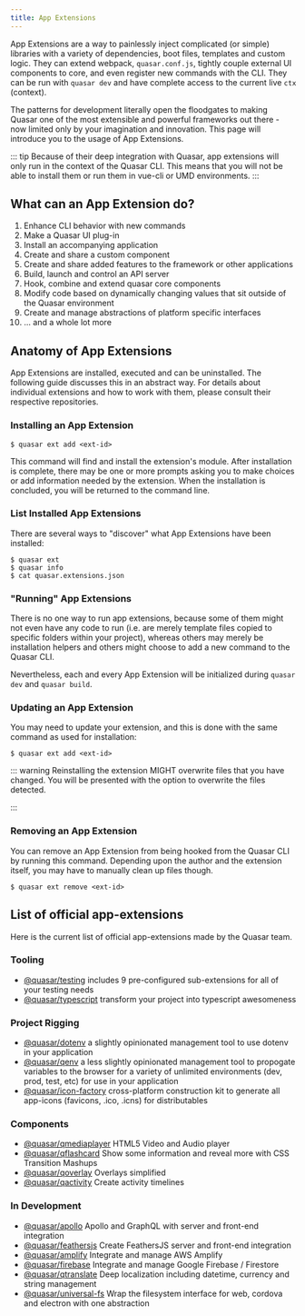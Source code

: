 ```yaml
---
title: App Extensions
---
```


App Extensions are a way to painlessly inject complicated (or simple) libraries with a variety of dependencies, boot files, templates and custom logic. They can extend webpack, `quasar.conf.js`, tightly couple external UI components to core, and even register new commands with the CLI. They can be run with `quasar dev` and have complete access to the current live `ctx` (context).

The patterns for development literally open the floodgates to making Quasar one of the most extensible and powerful frameworks out there - now limited only by your imagination and innovation. This page will introduce you to the usage of App Extensions.

::: tip
Because of their deep integration with Quasar, app extensions will only run in the context of the Quasar CLI. This means that you will not be able to install them or run them in vue-cli or UMD environments.
:::


## What can an App Extension do?

1. Enhance CLI behavior with new commands
2. Make a Quasar UI plug-in
3. Install an accompanying application
4. Create and share a custom component
5. Create and share added features to the framework or other applications
6. Build, launch and control an API server
7. Hook, combine and extend quasar core components
8. Modify code based on dynamically changing values that sit outside of the Quasar environment
9. Create and manage abstractions of platform specific interfaces
10. ... and a whole lot more

## Anatomy of App Extensions
App Extensions are installed, executed and can be uninstalled. The following guide discusses this in an abstract way. For details about individual extensions and how to work with them, please consult their respective repositories.

### Installing an App Extension
```
$ quasar ext add <ext-id>
```
This command will find and install the extension's module. After installation is complete, there may be one or more prompts asking you to make choices or add information needed by the extension. When the installation is concluded, you will be returned to the command line.

### List Installed App Extensions
There are several ways to "discover" what App Extensions have been installed:
```
$ quasar ext
$ quasar info
$ cat quasar.extensions.json
```

### "Running" App Extensions
There is no one way to run app extensions, because some of them might not even have any code to run (i.e. are merely template files copied to specific folders within your project), whereas others may merely be installation helpers and others might choose to add a new command to the Quasar CLI.

Nevertheless, each and every App Extension will be initialized during `quasar dev` and `quasar build`.

### Updating an App Extension
You may need to update your extension, and this is done with the same command as used for installation:
```
$ quasar ext add <ext-id>
```
::: warning
Reinstalling the extension MIGHT overwrite files that you have changed. You will be presented with the option to overwrite the files detected.

:::


### Removing an App Extension
You can remove an App Extension from being hooked from the Quasar CLI by running this command. Depending upon the author and the extension itself, you may have to manually clean up files though.
```
$ quasar ext remove <ext-id>
```



## List of official app-extensions
Here is the current list of official app-extensions made by the Quasar team.

### Tooling
 - [@quasar/testing](https://github.com/quasarframework/quasar-testing) includes 9 pre-configured sub-extensions for all of your testing needs
 - [@quasar/typescript](https://github.com/quasarframework/app-extension-typescript) transform your project into typescript awesomeness

### Project Rigging
 - [@quasar/dotenv](https://github.com/quasarframework/app-extension-dotenv) a slightly opinionated management tool to use dotenv in your application
 - [@quasar/qenv](https://github.com/quasarframework/app-extension-qenv) a less slightly opinionated management tool to propogate variables to the browser for a variety of unlimited environments (dev, prod, test, etc) for use in your application
- [@quasar/icon-factory](https://github.com/quasarframework/app-extension-icon-factory) cross-platform construction kit to generate all app-icons (favicons, .ico, .icns) for distributables

### Components
 - [@quasar/qmediaplayer](https://github.com/quasarframework/app-extension-qmediaplayer) HTML5 Video and Audio player
 - [@quasar/qflashcard](https://github.com/quasarframework/app-extension-qflashcard) Show some information and reveal more with CSS Transition Mashups
 - [@quasar/qoverlay](https://github.com/quasarframework/app-extension-qoverlay) Overlays simplified
 - [@quasar/qactivity](https://github.com/quasarframework/app-extension-qactivity) Create activity timelines

### In Development
 - [@quasar/apollo](https://github.com/quasarframework/app-extension-graphql) Apollo and GraphQL with server and front-end integration
 - [@quasar/feathersjs](https://github.com/quasarframework/app-extension-feathersjs) Create FeathersJS server and front-end integration
 - [@quasar/amplify](https://github.com/quasarframework/app-extension-amplify) Integrate and manage AWS Amplify
 - [@quasar/firebase](https://github.com/quasarframework/app-extension-firebase) Integrate and manage Google Firebase / Firestore
  - [@quasar/qtranslate](https://github.com/quasarframework/app-extension-qtranslate) Deep localization including datetime, currency and string management
  - [@quasar/universal-fs](https://github.com/quasarframework/app-extension-universal-fs) Wrap the filesystem interface for web, cordova and electron with one abstraction
